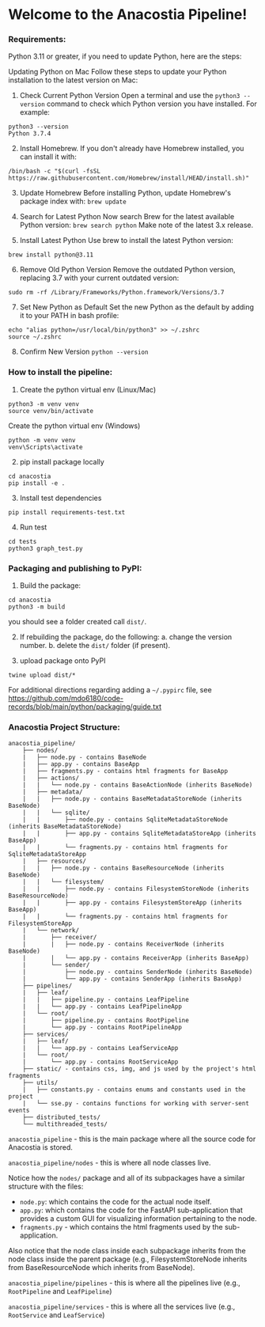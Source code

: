 # Welcome to the Anacostia Pipeline!


### Requirements: 
Python 3.11 or greater, if you need to update Python, here are the steps:

Updating Python on Mac
Follow these steps to update your Python installation to the latest version on Mac:
1. Check Current Python Version
Open a terminal and use the `python3 --version` command to check which Python version you have installed.
For example:
```
python3 --version 
Python 3.7.4
```
2. Install Homebrew. If you don't already have Homebrew installed, you can install it with:
```
/bin/bash -c "$(curl -fsSL https://raw.githubusercontent.com/Homebrew/install/HEAD/install.sh)"
```
3. Update Homebrew
Before installing Python, update Homebrew's package index with:
```brew update```
4. Search for Latest Python
Now search Brew for the latest available Python version:
```brew search python```
Make note of the latest 3.x release.

6. Install Latest Python
Use brew to install the latest Python version:

```brew install python@3.11```

6. Remove Old Python Version
Remove the outdated Python version, replacing 3.7 with your current outdated version:

```sudo rm -rf /Library/Frameworks/Python.framework/Versions/3.7```

7. Set New Python as Default
Set the new Python as the default by adding it to your PATH in bash profile:

```
echo "alias python=/usr/local/bin/python3" >> ~/.zshrc
source ~/.zshrc
```
8. Confirm New Version
```python --version```

### How to install the pipeline:

1. Create the python virtual env (Linux/Mac)
```
python3 -m venv venv
source venv/bin/activate
```
Create the python virtual env (Windows)
```
python -m venv venv
venv\Scripts\activate
```
2. pip install package locally
```
cd anacostia
pip install -e .
```
3. Install test dependencies
```
pip install requirements-test.txt
```
4. Run test
```
cd tests
python3 graph_test.py
```

### Packaging and publishing to PyPI:
1. Build the package:
```
cd anacostia
python3 -m build
```
you should see a folder created call `dist/`.

2. If rebuilding the package, do the following:
    a. change the version number.
    b. delete the `dist/` folder (if present).

3. upload package onto PyPI
```
twine upload dist/*
```
For additional directions regarding adding a `~/.pypirc` file, see https://github.com/mdo6180/code-records/blob/main/python/packaging/guide.txt

### Anacostia Project Structure:
```
anacostia_pipeline/
    ├── nodes/
    |   ├── node.py - contains BaseNode
    |   ├── app.py - contains BaseApp
    |   ├── fragments.py - contains html fragments for BaseApp
    |   ├── actions/
    |   |   └── node.py - contains BaseActionNode (inherits BaseNode)
    |   ├── metadata/
    |   |   ├── node.py - contains BaseMetadataStoreNode (inherits BaseNode)
    |   |   └── sqlite/
    |   |       ├── node.py - contains SqliteMetadataStoreNode (inherits BaseMetadataStoreNode)
    |   |       ├── app.py - contains SqliteMetadataStoreApp (inherits BaseApp)
    |   |       └── fragments.py - contains html fragments for SqliteMetadataStoreApp
    |   ├── resources/
    |   |   ├── node.py - contains BaseResourceNode (inherits BaseNode)
    |   |   └── filesystem/
    |   |       ├── node.py - contains FilesystemStoreNode (inherits BaseResourceNode)
    |   |       ├── app.py - contains FilesystemStoreApp (inherits BaseApp)
    |   |       └── fragments.py - contains html fragments for FilesystemStoreApp
    |   └── network/
    |       ├── receiver/
    |       |   ├── node.py - contains ReceiverNode (inherits BaseNode)
    |       |   └── app.py - contains ReceiverApp (inherits BaseApp)
    |       └── sender/
    |           ├── node.py - contains SenderNode (inherits BaseNode)
    |           └── app.py - contains SenderApp (inherits BaseApp)
    ├── pipelines/ 
    |   ├── leaf/
    |   |   ├── pipeline.py - contains LeafPipeline
    |   |   └── app.py - contains LeafPipelineApp
    |   └── root/
    |       ├── pipeline.py - contains RootPipeline
    |       └── app.py - contains RootPipelineApp
    ├── services/ 
    |   ├── leaf/
    |   |   └── app.py - contains LeafServiceApp
    |   └── root/
    |       └── app.py - contains RootServiceApp
    ├── static/ - contains css, img, and js used by the project's html fragments
    ├── utils/ 
    |   ├── constants.py - contains enums and constants used in the project
    |   └── sse.py - contains functions for working with server-sent events
    ├── distributed_tests/ 
    └── multithreaded_tests/ 
```
`anacostia_pipeline` - this is the main package where all the source code for Anacostia is stored.

`anacostia_pipeline/nodes` - this is where all node classes live.

Notice how the `nodes/` package and all of its subpackages have a similar structure with the files:
- `node.py`: which contains the code for the actual node itself.
- `app.py`: which contains the code for the FastAPI sub-application that provides a custom GUI for visualizing information pertaining to the node.
- `fragments.py` - which contains the html fragments used by the sub-application.

Also notice that the node class inside each subpackage inherits from the node class inside the parent package (e.g., FilesystemStoreNode  inherits from BaseResourceNode which inherits from BaseNode). 

`anacostia_pipeline/pipelines` - this is where all the pipelines live (e.g., `RootPipeline` and `LeafPipeline`)

`anacostia_pipeline/services` - this is where all the services live (e.g., `RootService` and `LeafService`)
